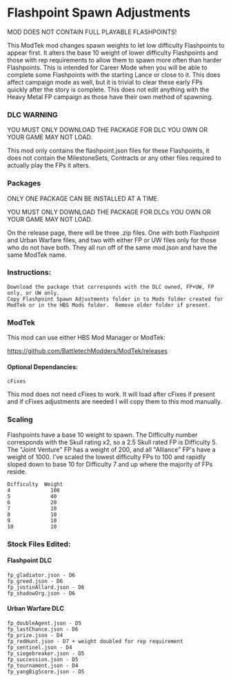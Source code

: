 # Flashpoint Spawn Adjustments
MOD DOES NOT CONTAIN FULL PLAYABLE FLASHPOINTS!

This ModTek mod changes spawn weights to let low difficulty Flashpoints to appear first.  It alters the base 10 weight of lower difficulty Flashpoints and those with rep requirements to allow them to spawn more often than harder Flashpoints.  This is intended for Career Mode when you will be able to complete some Flashpoints with the starting Lance or close to it.  This does affect campaign mode as well, but it is trivial to clear these early FPs quickly after the story is complete.  This does not edit anything with the Heavy Metal FP campaign as those have their own method of spawning.

### DLC WARNING
YOU MUST ONLY DOWNLOAD THE PACKAGE FOR DLC YOU OWN OR YOUR GAME MAY NOT LOAD.

This mod only contains the flashpoint.json files for these Flashpoints, it does not contain the MilestoneSets, Contracts or any other files required to actually play the FPs it alters.

### Packages
ONLY ONE PACKAGE CAN BE INSTALLED AT A TIME.

YOU MUST ONLY DOWNLOAD THE PACKAGE FOR DLCs YOU OWN OR YOUR GAME MAY NOT LOAD.

On the release page, there will be three .zip files.  One with both Flashpoint and Urban Warfare files, and two with either FP or UW files only for those who do not have both.  They all run off of the same mod.json and have the same ModTek name.

### Instructions:

    Download the package that corresponds with the DLC owned, FP+UW, FP only, or UW only.
    Copy Flashpoint Spawn Adjustments folder in to Mods folder created for ModTek or in the HBS Mods folder.  Remove older folder if present.
    
### ModTek
This mod can use either HBS Mod Manager or ModTek:

https://github.com/BattletechModders/ModTek/releases
    
#### Optional Dependancies:
    cFixes
This mod does not need cFixes to work. It will load after cFixes if present and if cFixes adjustments are needed I will copy them to this mod manually.  

### Scaling
Flashpoints have a base 10 weight to spawn.  The Difficulty number corresponds with the Skull rating x2, so a 2.5 Skull rated FP is Difficulty 5.  The "Joint Venture" FP has a weight of 200, and all "Alliance" FP's have a weight of 1000.  I've scaled the lowest difficulty FPs to 100 and rapidly sloped down to base 10 for Difficulty 7 and up where the majority of FPs reside.

    Difficulty	Weight
    4	          100
    5	          40
    6	          20
    7	          10
    8	          10
    9	          10
    10	          10

### Stock Files Edited:
#### Flashpoint DLC
    fp_gladiator.json - D6
    fp_greed.json - D6
    fp_justinAllard.json - D6
    fp_shadowOrg.json - D6
    
#### Urban Warfare DLC
    fp_doubleAgent.json - D5
    fp_lastChance.json - D6
    fp_prize.json - D4
    fp_redHunt.json - D7 + weight doubled for rep requirement
    fp_sentinel.json - D4
    fp_siegebreaker.json - D5
    fp_succession.json - D5
    fp_tournament.json - D4
    fp_yangBigScore.json - D5
